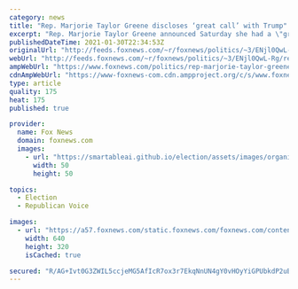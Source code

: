 ```yaml
---
category: news
title: "Rep. Marjorie Taylor Greene discloses ‘great call’ with Trump"
excerpt: "Rep. Marjorie Taylor Greene announced Saturday she had a \"great call\" with former President Trump and said she'll \"never apologize\" in the face of growing calls that she be removed from office or stripped of committee assignments."
publishedDateTime: 2021-01-30T22:34:53Z
originalUrl: "http://feeds.foxnews.com/~r/foxnews/politics/~3/ENjl0QwL-Rg/rep-marjorie-taylor-greene-discloses-great-call-with-trump"
webUrl: "http://feeds.foxnews.com/~r/foxnews/politics/~3/ENjl0QwL-Rg/rep-marjorie-taylor-greene-discloses-great-call-with-trump"
ampWebUrl: "https://www.foxnews.com/politics/rep-marjorie-taylor-greene-discloses-great-call-with-trump.amp"
cdnAmpWebUrl: "https://www-foxnews-com.cdn.ampproject.org/c/s/www.foxnews.com/politics/rep-marjorie-taylor-greene-discloses-great-call-with-trump.amp"
type: article
quality: 175
heat: 175
published: true

provider:
  name: Fox News
  domain: foxnews.com
  images:
    - url: "https://smartableai.github.io/election/assets/images/organizations/foxnews.com-50x50.jpg"
      width: 50
      height: 50

topics:
  - Election
  - Republican Voice

images:
  - url: "https://a57.foxnews.com/static.foxnews.com/foxnews.com/content/uploads/2021/01/640/320/Greene-Trump-AP.jpg?ve=1&tl=1"
    width: 640
    height: 320
    isCached: true

secured: "R/AG+Ivt0G3ZWIL5ccjeMG5AfIcR7ox3r7EkqNnUN4gY0vHOyYiGPUbkdP2uB0qsOa+AIjOx6FxMlqqKOVEn1iDuzgDQbymiPxuxnaL8rjRgw+UVnljao5zSpMLmvVeFRAcvQt3NZmsKfQSt4f8pPAQs7dyG7h91bYmu9b1fSJKEsxEZHTjageLTKl2NhK02rPrFQgU1NDXLU17E0iba7JbOQvZ3WutA+CVDKsAuIomikP8TV0LySSVRsErWPT5oeGGPKZfXEF595wiohbVLjVt46WO1eIQKcm4fzOjsnj56sW83S8zuETUb1Asx8paTcVrxVp13CvPK4Lg77hrPkWNZSvgV671gbzj8jrrn9QM=;zZdoA6Jx/P0wxx3xPXLv+Q=="
---
```


